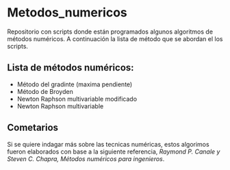 # Metodos_numericos
Repositorio con scripts donde están programados algunos algoritmos de métodos numéricos. A continuación la lista de método que se abordan el los scripts.

## Lista de métodos numéricos:
* Método del gradinte (maxima pendiente)
* Método de Broyden
* Newton Raphson multivariable modificado
* Newton Raphson multivariable

## Cometarios
Si se quiere indagar más sobre las tecnicas numéricas, estos algorimos fueron elaborados con base a la siguiente referencia, *Raymond P. Canale y Steven C. Chapra, Métodos numéricos para ingenieros*.
